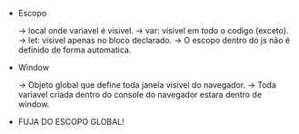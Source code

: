 - Escopo
	
	 → local onde variavel é visivel.
	 → var: visivel em todo o codigo (exceto).
	 → let: visivel apenas no bloco declarado.
	 → O escopo dentro do js não é definido de forma automatica.

- Window
	
	→ Objeto global que define toda janela visivel do navegador.
	→ Toda variavel criada dentro do console do navegador estara dentro de window.


- FUJA DO ESCOPO GLOBAL!